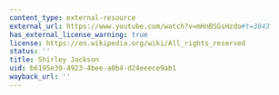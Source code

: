 ```yaml
---
content_type: external-resource
external_url: https://www.youtube.com/watch?v=mHnBSGsHzdo#t=3843
has_external_license_warning: true
license: https://en.wikipedia.org/wiki/All_rights_reserved
status: ''
title: Shirley Jackson
uid: b6195e39-4923-4bee-a0b4-d24eeece9ab1
wayback_url: ''
---
```

